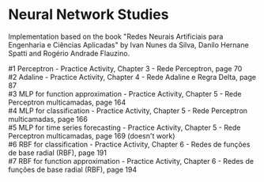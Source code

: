 # Neural Network Studies

Implementation based on the book "Redes Neurais Artificiais para Engenharia e Ciências Aplicadas" by Ivan Nunes da Silva, Danilo Hernane Spatti and Rogério Andrade Flauzino.

#1 Perceptron - Practice Activity, Chapter 3 - Rede Perceptron, page 70 <br>
#2 Adaline - Practice Activity, Chapter 4 - Rede Adaline e Regra Delta, page 87 <br>
#3 MLP for function approximation - Practice Activity, Chapter 5 - Rede Perceptron multicamadas, page 164 <br>
#4 MLP for classification - Practice Activity, Chapter 5 - Rede Perceptron multicamadas, page 166 <br>
#5 MLP for time series forecasting - Practice Activity, Chapter 5 - Rede Perceptron multicamadas, page 169 (doesn't work) <br>
#6 RBF for classification - Practice Activity, Chapter 6 - Redes de funções de base radial (RBF), page 191 <br>
#7 RBF for function approximation - Practice Activity, Chapter 6 - Redes de funções de base radial (RBF), page 194 
